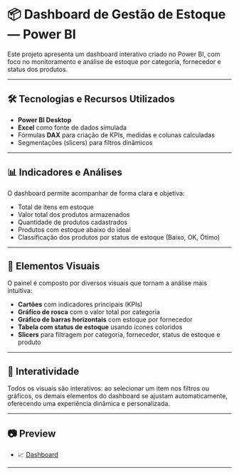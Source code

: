 # 📦 Dashboard de Gestão de Estoque — Power BI

Este projeto apresenta um dashboard interativo criado no Power BI, com foco no monitoramento e análise de estoque por categoria, fornecedor e status dos produtos.

---

## 🛠️ Tecnologias e Recursos Utilizados

- **Power BI Desktop**
- **Excel** como fonte de dados simulada
- Fórmulas **DAX** para criação de KPIs, medidas e colunas calculadas
- Segmentações (slicers) para filtros dinâmicos

---

## 📊 Indicadores e Análises

O dashboard permite acompanhar de forma clara e objetiva:

- Total de itens em estoque
- Valor total dos produtos armazenados
- Quantidade de produtos cadastrados
- Produtos com estoque abaixo do ideal
- Classificação dos produtos por status de estoque (Baixo, OK, Ótimo)

---

## 🎨 Elementos Visuais

O painel é composto por diversos visuais que tornam a análise mais intuitiva:

- **Cartões** com indicadores principais (KPIs)
- **Gráfico de rosca** com o valor total por categoria
- **Gráfico de barras horizontais** com estoque por fornecedor
- **Tabela com status de estoque** usando ícones coloridos
- **Slicers** para filtragem por categoria, fornecedor, status de estoque e produto

---

## 🔁 Interatividade

Todos os visuais são interativos: ao selecionar um item nos filtros ou gráficos, os demais elementos do dashboard se ajustam automaticamente, oferecendo uma experiência dinâmica e personalizada.

---

## 📷 Preview

- 📈 [Dashboard](./Imagens/dashboard_gestaovendas.jpg)

---

